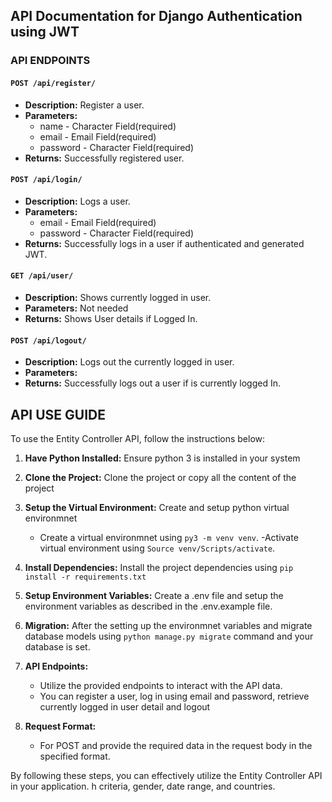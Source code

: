 ## API Documentation for Django Authentication using JWT

### API ENDPOINTS

#### `POST /api/register/`

- **Description:** Register a user.
- **Parameters:**
  - name - Character Field(required)
  - email - Email Field(required)
  - password - Character Field(required)
- **Returns:** Successfully registered user.

#### `POST /api/login/`

- **Description:** Logs a user.
- **Parameters:**
  - email - Email Field(required)
  - password - Character Field(required)
- **Returns:** Successfully logs in a user if authenticated and generated JWT.

#### `GET /api/user/`

- **Description:** Shows currently logged in user.
- **Parameters:** Not needed
- **Returns:** Shows User details if Logged In.

#### `POST /api/logout/`

- **Description:** Logs out the currently logged in user.
- **Parameters:**
- **Returns:** Successfully logs out a user if is currently logged In.

## API USE GUIDE

To use the Entity Controller API, follow the instructions below:

1. **Have Python Installed:** Ensure python 3 is installed in your system

2. **Clone the Project:** Clone the project or copy all the content of the project

3. **Setup the  Virtual Environment:** Create and setup python virtual environmnet
    - Create a virtual environmnet using `py3 -m venv venv`. 
    -Activate virtual environment using `Source venv/Scripts/activate`.

4. **Install Dependencies:** Install the project dependencies using `pip install -r requirements.txt`

5. **Setup Environment Variables:** Create a .env file and setup the environment variables as described in the .env.example file.

6. **Migration:** After the setting up the environmnet variables and migrate database models using `python manage.py migrate` command and your database is set.

7. **API Endpoints:**
   - Utilize the provided endpoints to interact with the API data.
   - You can register a user, log in using email and password, retrieve currently logged in user detail  and logout

8. **Request Format:**
   - For POST and provide the required data in the request body in the specified format.


By following these steps, you can effectively utilize the Entity Controller API in your application.
h criteria, gender, date range, and countries.
